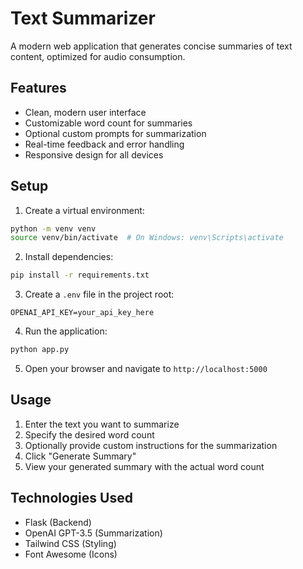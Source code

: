 # Text Summarizer

A modern web application that generates concise summaries of text content, optimized for audio consumption.

## Features

- Clean, modern user interface
- Customizable word count for summaries
- Optional custom prompts for summarization
- Real-time feedback and error handling
- Responsive design for all devices

## Setup

1. Create a virtual environment:
```bash
python -m venv venv
source venv/bin/activate  # On Windows: venv\Scripts\activate
```

2. Install dependencies:
```bash
pip install -r requirements.txt
```

3. Create a `.env` file in the project root:
```
OPENAI_API_KEY=your_api_key_here
```

4. Run the application:
```bash
python app.py
```

5. Open your browser and navigate to `http://localhost:5000`

## Usage

1. Enter the text you want to summarize
2. Specify the desired word count
3. Optionally provide custom instructions for the summarization
4. Click "Generate Summary"
5. View your generated summary with the actual word count

## Technologies Used

- Flask (Backend)
- OpenAI GPT-3.5 (Summarization)
- Tailwind CSS (Styling)
- Font Awesome (Icons) 